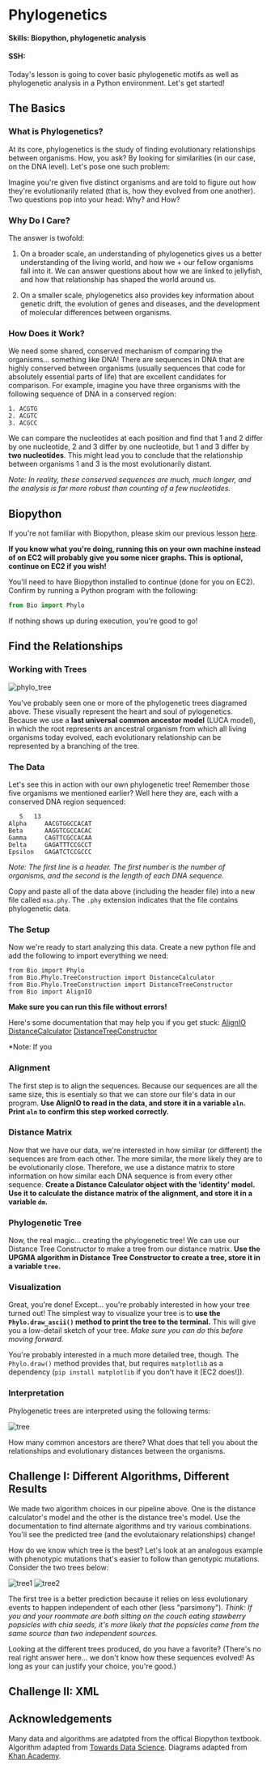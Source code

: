 # Phylogenetics
#### Skills: Biopython, phylogenetic analysis

#### SSH: 

Today's lesson is going to cover basic phylogenetic motifs as well as phylogenetic analysis in a Python environment. Let's get started!

## The Basics
### What is Phylogenetics?

At its core, phylogenetics is the study of finding evolutionary relationships between organisms. How, you ask? By looking for similarities (in our case, on the DNA level). Let's pose one such problem:

Imagine you're given five distinct organisms and are told to figure out how they're evolutionarily related (that is, how they evolved from one another). Two questions pop into your head: Why? and How?

### Why Do I Care?

The answer is twofold:

1. On a broader scale, an understanding of phylogenetics gives us a better understanding of the living world, and how we + our fellow organisms fall into it. We can answer questions about how we are linked to jellyfish, and how that relationship has shaped the world around us.

2. On a smaller scale, phylogenetics also provides key information about genetic drift, the evolution of genes and diseases, and the development of molecular differences between organisms. 

### How Does it Work?

We need some shared, conserved mechanism of comparing the organisms... something like DNA! There are sequences in DNA that are highly conserved between organisms (usually sequences that code for absolutely essential parts of life) that are excellent candidates for comparison. For example, imagine you have three organisms with the following sequence of DNA in a conserved region:

```
1. ACGTG
2. ACGTC
3. ACGCC
```

We can compare the nucleotides at each position and find that 1 and 2 differ by one nucleotide, 2 and 3 differ by one nucleotide, but 1 and 3 differ by **two nucleotides**. This might lead you to conclude that the relationship between organisms 1 and 3 is the most evolutionarily distant.

*Note: In reality, these conserved sequences are much, much longer, and the analysis is far more robust than counting of a few nucleotides.*

## Biopython

If you're not familiar with Biopython, please skim our previous lesson [here](https://github.com/sabeelmansuri/binf_crash_course/blob/master/4_Biopython.md). 

**If you know what you're doing, running this on your own machine instead of on EC2 will probably give you some nicer graphs. This is optional, continue on EC2 if you wish!**

You'll need to have Biopython installed to continue (done for you on EC2). Confirm by running a Python program with the following:

```python
from Bio import Phylo
```

If nothing shows up during execution, you're good to go!

## Find the Relationships
### Working with Trees

![phylo_tree](https://cdn.kastatic.org/ka-perseus-images/56c951f23a9092f45b66768ff611fca6debf9294.png)

You've probably seen one or more of the phylogenetic trees diagramed above. These visually represent the heart and soul of pylogenetics. Because we use a **last universal common ancestor model** (LUCA model), in which the root represents an ancestral organism from which all living organisms today evolved, each evolutionary relationship can be represented by a branching of the tree.

### The Data
Let's see this in action with our own phylogenetic tree! Remember those five organisms we mentioned earlier? Well here they are, each with a conserved DNA region sequenced:
```
   5   13
Alpha     AACGTGGCCACAT
Beta      AAGGTCGCCACAC
Gamma     CAGTTCGCCACAA
Delta     GAGATTTCCGCCT
Epsilon   GAGATCTCCGCCC
```
*Note: The first line is a header. The first number is the number of organisms, and the second is the length of each DNA sequence.*

Copy and paste all of the data above (including the header file) into a new file called `msa.phy`. The `.phy` extension indicates that the file contains phylogenetic data.

### The Setup

Now we're ready to start analyzing this data. Create a new python file and add the following to import everything we need:
```
from Bio import Phylo
from Bio.Phylo.TreeConstruction import DistanceCalculator
from Bio.Phylo.TreeConstruction import DistanceTreeConstructor
from Bio import AlignIO
```

**Make sure you can run this file without errors!**

Here's some documentation that may help you if you get stuck:
[AlignIO](https://biopython.org/DIST/docs/api/Bio.AlignIO-module.html)
[DistanceCalculator](https://biopython.org/DIST/docs/api/Bio.Phylo.TreeConstruction.DistanceCalculator-class.html)
[DistanceTreeConstructor](https://biopython.org/DIST/docs/api/Bio.Phylo.TreeConstruction.DistanceTreeConstructor-class.html)


*Note: If you 

### Alignment

The first step is to align the sequences. Because our sequences are all the same size, this is esentialy so that we can store our file's data in our program. **Use AlignIO to read in the data, and store it in a variable `aln`. Print `aln` to confirm this step worked correctly.**

### Distance Matrix

Now that we have our data, we're interested in how similiar (or different) the sequences are from each other. The more similar, the more likely they are to be evolutionarily close. Therefore, we use a distance matrix to store information on how similar each DNA sequence is from every other sequence. **Create a Distance Calculator object with the 'identity' model. Use it to calculate the distance matrix of the alignment, and store it in a variable `dm`.** 

### Phylogenetic Tree

Now, the real magic... creating the phylogenetic tree! We can use our Distance Tree Constructor to make a tree from our distance matrix. **Use the UPGMA algorithm in Distance Tree Constructor to create a tree, store it in a variable `tree`.**

### Visualization

Great, you're done! Except... you're probably interested in how your tree turned out! The simplest way to visualize your tree is to **use the `Phylo.draw_ascii()` method to print the tree to the terminal.** This will give you a low-detail sketch of your tree. *Make sure you can do this before moving forward.*

You're probably interested in a much more detailed tree, though. The `Phylo.draw()` method provides that, but requires `matplotlib` as a dependency (`pip install matplotlib` if you don't have it [EC2 does!]).

### Interpretation

Phylogenetic trees are interpreted using the following terms:


![tree](https://cdn.kastatic.org/ka-perseus-images/aa95c701ebf845d93fed8362da63cbcc8439fb31.png)

How many common ancestors are there? What does that tell you about the relationships and evolutionary distances between the organisms.

## Challenge I: Different Algorithms, Different Results

We made two algorithm choices in our pipeline above. One is the distance calculator's model and the other is the distance tree's model. Use the documentation to find alternate algorithms and try various combinations. You'll see the predicted tree (and the evolutaionary relationships) change!

How do we know which tree is the best? Let's look at an analogous example with phenotypic mutations that's easier to follow than genotypic mutations. Consider the two trees below:

![tree1](https://cdn.kastatic.org/ka-perseus-images/491900ea3016ffa58693d3a4a8b594706661f648.png)
![tree2](https://cdn.kastatic.org/ka-perseus-images/74878b775438cc2b9b4388eefaa60af1f262b3fc.png)

The first tree is a better prediction because it relies on less evolutionary events to happen independent of each other (less "parsimony"). *Think: If you and your roommate are both sitting on the couch eating stawberry popsicles with chia seeds, it's more likely that the popsicles came from the same source than two independent sources.*

Looking at the different trees produced, do you have a favorite? (There's no real right answer here... we don't know how these sequences evolved! As long as your can justify your choice, you're good.)

## Challenge II: XML



## Acknowledgements
Many data and algorithms are adatpted from the offical Biopython textbook.
Algorithm adapted from [Towards Data Science](https://towardsdatascience.com/).
Diagrams adapted from [Khan Academy](https://www.khanacademy.org/science/biology/her/tree-of-life/a/building-an-evolutionary-tree).
